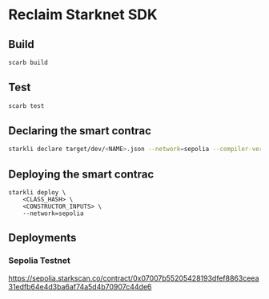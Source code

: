 # Reclaim Starknet SDK

## Build
```bash
scarb build
```

## Test
```bash
scarb test 
```

## Declaring the smart contrac
```bash
starkli declare target/dev/<NAME>.json --network=sepolia --compiler-version=2.7.1
```
## Deploying the smart contrac
```
starkli deploy \
    <CLASS_HASH> \
    <CONSTRUCTOR_INPUTS> \
    --network=sepolia
```

## Deployments

### Sepolia Testnet

https://sepolia.starkscan.co/contract/0x07007b55205428193dfef8863ceea31edfb64e4d3ba6af74a5d4b70907c44de6